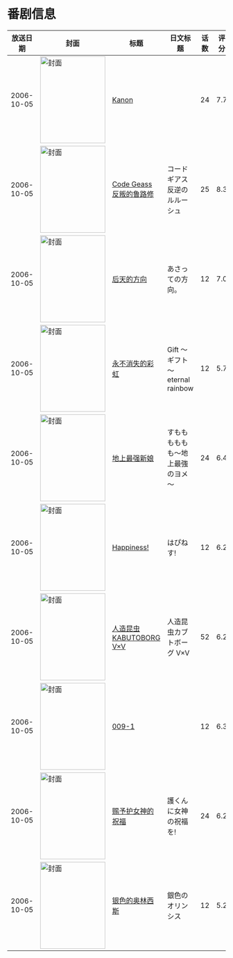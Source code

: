 # 番剧信息

|放送日期|封面|标题|日文标题|话数|评分|评分人数|
|---|---|---|---|---|---|---|
|2006-10-05|<img src="//lain.bgm.tv/pic/cover/c/d9/47/274_jNWMv.jpg" alt="封面" style="width:150px;height:200px;object-fit:cover;">|[Kanon](https://bangumi.tv/subject/274)||24|7.7|6284人评分|
|2006-10-05|<img src="//lain.bgm.tv/pic/cover/c/da/8c/793_3y432.jpg" alt="封面" style="width:150px;height:200px;object-fit:cover;">|[Code Geass 反叛的鲁路修](https://bangumi.tv/subject/793)|コードギアス 反逆のルルーシュ|25|8.3|18320人评分|
|2006-10-05|<img src="//lain.bgm.tv/pic/cover/c/44/5e/2881_v0rZ7.jpg" alt="封面" style="width:150px;height:200px;object-fit:cover;">|[后天的方向](https://bangumi.tv/subject/2881)|あさっての方向。|12|7.0|351人评分|
|2006-10-05|<img src="//lain.bgm.tv/pic/cover/c/fd/27/4240_pA32F.jpg" alt="封面" style="width:150px;height:200px;object-fit:cover;">|[永不消失的彩虹](https://bangumi.tv/subject/4240)|Gift ～ギフト～ eternal rainbow|12|5.7|339人评分|
|2006-10-05|<img src="//lain.bgm.tv/pic/cover/c/27/51/6848_2945D.jpg" alt="封面" style="width:150px;height:200px;object-fit:cover;">|[地上最强新娘](https://bangumi.tv/subject/6848)|すもももももも～地上最強のヨメ～|24|6.4|512人评分|
|2006-10-05|<img src="//lain.bgm.tv/pic/cover/c/b6/af/8233_e7aV8.jpg" alt="封面" style="width:150px;height:200px;object-fit:cover;">|[Happiness!](https://bangumi.tv/subject/8233)|はぴねす!|12|6.2|342人评分|
|2006-10-05|<img src="//lain.bgm.tv/pic/cover/c/0f/b9/11121_BlpZP.jpg" alt="封面" style="width:150px;height:200px;object-fit:cover;">|[人造昆虫KABUTOBORG V×V](https://bangumi.tv/subject/11121)|人造昆虫カブトボーグ V×V|52|6.2|35人评分|
|2006-10-05|<img src="//lain.bgm.tv/pic/cover/c/b1/d3/12970_O0Bq6.jpg" alt="封面" style="width:150px;height:200px;object-fit:cover;">|[009-1](https://bangumi.tv/subject/12970)||12|6.3|64人评分|
|2006-10-05|<img src="//lain.bgm.tv/pic/cover/c/b5/00/19594_MbGdF.jpg" alt="封面" style="width:150px;height:200px;object-fit:cover;">|[赐予护女神的祝福](https://bangumi.tv/subject/19594)|護くんに女神の祝福を!|24|6.2|126人评分|
|2006-10-05|<img src="//lain.bgm.tv/pic/cover/c/66/df/20002_u1Xzt.jpg" alt="封面" style="width:150px;height:200px;object-fit:cover;">|[银色的奥林西斯](https://bangumi.tv/subject/20002)|銀色のオリンシス|12|5.2|60人评分|
